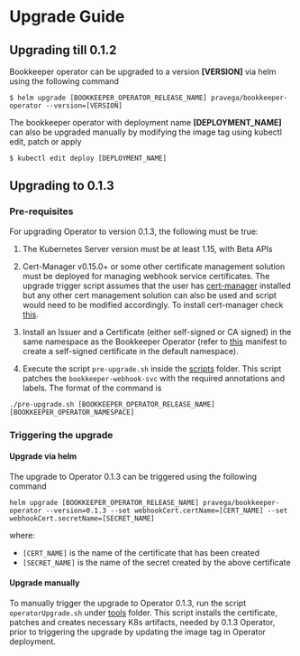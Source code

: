 # Upgrade Guide

## Upgrading till 0.1.2

Bookkeeper operator can be upgraded to a version **[VERSION]** via helm using the following command

```
$ helm upgrade [BOOKKEEPER_OPERATOR_RELEASE_NAME] pravega/bookkeeper-operator --version=[VERSION]
```
The bookkeeper operator with deployment name **[DEPLOYMENT_NAME]** can also be upgraded manually by modifying the image tag using kubectl edit, patch or apply
```
$ kubectl edit deploy [DEPLOYMENT_NAME]
```

## Upgrading to 0.1.3

### Pre-requisites

For upgrading Operator to version 0.1.3, the following must be true:
1. The Kubernetes Server version must be at least 1.15, with Beta APIs

2. Cert-Manager v0.15.0+ or some other certificate management solution must be deployed for managing webhook service certificates. The upgrade trigger script assumes that the user has [cert-manager](https://cert-manager.io/docs/installation/kubernetes/) installed but any other cert management solution can also be used and script would need to be modified accordingly.
To install cert-manager check [this](https://cert-manager.io/docs/installation/kubernetes/).

3. Install an Issuer and a Certificate (either self-signed or CA signed) in the same namespace as the Bookkeeper Operator (refer to [this](https://github.com/pravega/bookkeeper-operator/blob/master/deploy/certificate.yaml) manifest to create a self-signed certificate in the default namespace).

4. Execute the script `pre-upgrade.sh` inside the [scripts](https://github.com/pravega/bookkeeper-operator/blob/master/scripts) folder. This script patches the `bookkeeper-webhook-svc` with the required annotations and labels. The format of the command is
```
./pre-upgrade.sh [BOOKKEEPER_OPERATOR_RELEASE_NAME][BOOKKEEPER_OPERATOR_NAMESPACE]
```

### Triggering the upgrade

#### Upgrade via helm

The upgrade to Operator 0.1.3 can be triggered using the following command
```
helm upgrade [BOOKKEEPER_OPERATOR_RELEASE_NAME] pravega/bookkeeper-operator --version=0.1.3 --set webhookCert.certName=[CERT_NAME] --set webhookCert.secretName=[SECRET_NAME]
```
where:
- `[CERT_NAME]` is the name of the certificate that has been created
- `[SECRET_NAME]` is the name of the secret created by the above certificate

#### Upgrade manually

To manually trigger the upgrade to Operator 0.1.3, run the script `operatorUpgrade.sh` under [tools](https://github.com/pravega/bookkeeper-operator/blob/master/tools) folder. This script installs the certificate, patches and creates necessary K8s artifacts, needed by 0.1.3 Operator, prior to triggering the upgrade by updating the image tag in Operator deployment.
